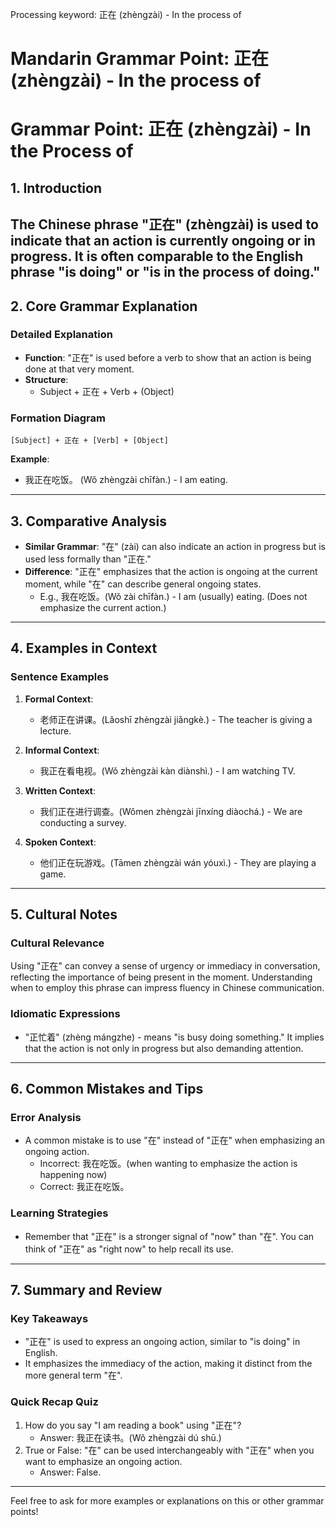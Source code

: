 Processing keyword: 正在 (zhèngzài) - In the process of
# Mandarin Grammar Point: 正在 (zhèngzài) - In the process of
# Grammar Point: 正在 (zhèngzài) - In the Process of
## 1. Introduction
The Chinese phrase "正在" (zhèngzài) is used to indicate that an action is currently ongoing or in progress. It is often comparable to the English phrase "is doing" or "is in the process of doing."
---
## 2. Core Grammar Explanation
### Detailed Explanation
- **Function**: "正在" is used before a verb to show that an action is being done at that very moment.
- **Structure**: 
  - Subject + 正在 + Verb + (Object)
  
### Formation Diagram
```plaintext
[Subject] + 正在 + [Verb] + [Object]
```
**Example**:
- 我正在吃饭。 (Wǒ zhèngzài chīfàn.) - I am eating.
---
## 3. Comparative Analysis
- **Similar Grammar**: "在" (zài) can also indicate an action in progress but is used less formally than "正在."
- **Difference**: "正在" emphasizes that the action is ongoing at the current moment, while "在" can describe general ongoing states.
  - E.g., 我在吃饭。(Wǒ zài chīfàn.) - I am (usually) eating. (Does not emphasize the current action.)
---
## 4. Examples in Context
### Sentence Examples
1. **Formal Context**:
   - 老师正在讲课。(Lǎoshī zhèngzài jiǎngkè.) - The teacher is giving a lecture.
   
2. **Informal Context**:
   - 我正在看电视。(Wǒ zhèngzài kàn diànshì.) - I am watching TV.
   
3. **Written Context**:
   - 我们正在进行调查。(Wǒmen zhèngzài jīnxíng diàochá.) - We are conducting a survey.
   
4. **Spoken Context**:
   - 他们正在玩游戏。(Tāmen zhèngzài wán yóuxì.) - They are playing a game.
---
## 5. Cultural Notes
### Cultural Relevance
Using "正在" can convey a sense of urgency or immediacy in conversation, reflecting the importance of being present in the moment. Understanding when to employ this phrase can impress fluency in Chinese communication.
### Idiomatic Expressions
- "正忙着" (zhèng mángzhe) - means "is busy doing something." It implies that the action is not only in progress but also demanding attention.
---
## 6. Common Mistakes and Tips
### Error Analysis
- A common mistake is to use "在" instead of "正在" when emphasizing an ongoing action.
  - Incorrect: 我在吃饭。(when wanting to emphasize the action is happening now)
  - Correct: 我正在吃饭。
### Learning Strategies
- Remember that "正在" is a stronger signal of "now" than "在". You can think of "正在" as "right now" to help recall its use.
---
## 7. Summary and Review
### Key Takeaways
- "正在" is used to express an ongoing action, similar to "is doing" in English.
- It emphasizes the immediacy of the action, making it distinct from the more general term "在".
### Quick Recap Quiz
1. How do you say "I am reading a book" using "正在"?
   - Answer: 我正在读书。(Wǒ zhèngzài dú shū.)
2. True or False: "在" can be used interchangeably with "正在" when you want to emphasize an ongoing action.
   - Answer: False.
---
Feel free to ask for more examples or explanations on this or other grammar points!
